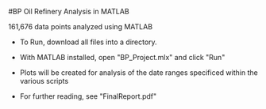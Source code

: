 #BP Oil Refinery Analysis in MATLAB

161,676 data points analyzed using MATLAB

- To Run, download all files into a directory.
- With MATLAB installed, open "BP_Project.mlx" and click "Run"
- Plots will be created for analysis of the date ranges specificed within the various scripts

- For further reading, see "FinalReport.pdf"
